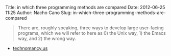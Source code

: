 Title: in which three programming methods are compared
Date: 2012-06-25 11:25
Author: Nacho Cano
Slug: in-which-three-programming-methods-are-compared

> There are, roughly speaking, three ways to develop large user-facing
> programs, which we will refer to here as 0) the Unix way, 1) the Emacs
> way, and 2) the wrong way.

- [technomancy.us][]

  [technomancy.us]: http://technomancy.us/161
    "in which three programming methods are compared"
